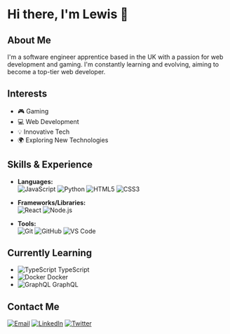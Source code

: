 # Hi there, I'm Lewis 👋

## About Me
I'm a software engineer apprentice based in the UK with a passion for web development and gaming. I'm constantly learning and evolving, aiming to become a top-tier web developer. 

## Interests
- 🎮 Gaming
- 💻 Web Development
- 💡 Innovative Tech
- 🌍 Exploring New Technologies

## Skills & Experience
- **Languages:**  
  ![JavaScript](https://img.shields.io/badge/-JavaScript-F7DF1E?style=flat-square&logo=javascript&logoColor=black)
  ![Python](https://img.shields.io/badge/-Python-3776AB?style=flat-square&logo=python&logoColor=white)
  ![HTML5](https://img.shields.io/badge/-HTML5-E34F26?style=flat-square&logo=html5&logoColor=white)
  ![CSS3](https://img.shields.io/badge/-CSS3-1572B6?style=flat-square&logo=css3&logoColor=white)

- **Frameworks/Libraries:**  
  ![React](https://img.shields.io/badge/-React-61DAFB?style=flat-square&logo=react&logoColor=black)
  ![Node.js](https://img.shields.io/badge/-Node.js-339933?style=flat-square&logo=node.js&logoColor=white)

- **Tools:**  
  ![Git](https://img.shields.io/badge/-Git-F05032?style=flat-square&logo=git&logoColor=white)
  ![GitHub](https://img.shields.io/badge/-GitHub-181717?style=flat-square&logo=github&logoColor=white)
  ![VS Code](https://img.shields.io/badge/-VS_Code-007ACC?style=flat-square&logo=visual-studio-code&logoColor=white)

## Currently Learning
- ![TypeScript](https://img.shields.io/badge/-TypeScript-007ACC?style=flat-square&logo=typescript&logoColor=white) TypeScript
- ![Docker](https://img.shields.io/badge/-Docker-2496ED?style=flat-square&logo=docker&logoColor=white) Docker
- ![GraphQL](https://img.shields.io/badge/-GraphQL-E10098?style=flat-square&logo=graphql&logoColor=white) GraphQL

## Contact Me
[![Email](https://img.shields.io/badge/-Email-D14836?style=flat-square&logo=gmail&logoColor=white)](mailto:your-email@example.com)
[![LinkedIn](https://img.shields.io/badge/-LinkedIn-0077B5?style=flat-square&logo=linkedin&logoColor=white)](https://www.linkedin.com/in/your-profile)
[![Twitter](https://img.shields.io/badge/-Twitter-1DA1F2?style=flat-square&logo=twitter&logoColor=white)](https://twitter.com/your-profile)
